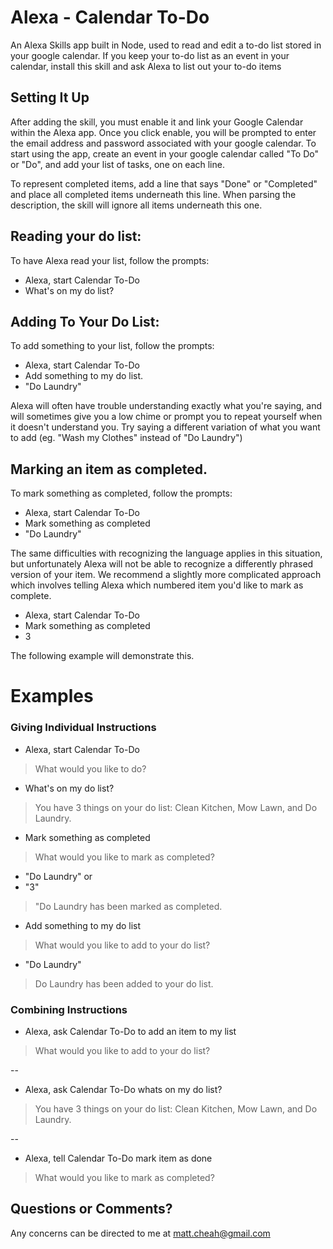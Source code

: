 # Alexa - Calendar To-Do
An Alexa Skills app built in Node, used to read and edit a to-do list stored in your google calendar. 
If you keep your to-do list as an event in your calendar, install this skill and ask Alexa to list out your to-do items

## Setting It Up

After adding the skill, you must enable it and link your Google Calendar within the Alexa app. Once you click enable, you will be prompted to enter the email address and password associated with your google calendar.
To start using the app, create an event in your google calendar called "To Do" or "Do", and add your list of tasks, one on each line. 

To represent completed items, add a line that says "Done" or "Completed" and place all completed items underneath this line. When parsing the description, the skill will ignore all items underneath this one. 

## Reading your do list: 

To have Alexa read your list, follow the prompts:

* Alexa, start Calendar To-Do
* What's on my do list?

## Adding To Your Do List:

To add something to your list, follow the prompts:

* Alexa, start Calendar To-Do
* Add something to my do list. 
* "Do Laundry"

Alexa will often have trouble understanding exactly what you're saying, and will sometimes give you a low chime or prompt you to repeat yourself when it doesn't understand you. 
Try saying a different variation of what you want to add (eg. "Wash my Clothes" instead of "Do Laundry")

## Marking an item as completed. 

To mark something as completed, follow the prompts:

* Alexa, start Calendar To-Do
* Mark something as completed
* "Do Laundry"

The same difficulties with recognizing the language applies in this situation, but unfortunately Alexa will not be able to recognize a differently phrased version of your item. 
We recommend a slightly more complicated approach which involves telling Alexa which numbered item you'd like to mark as complete. 

* Alexa, start Calendar To-Do
* Mark something as completed
* 3

The following example will demonstrate this.

# Examples

### Giving Individual Instructions

* Alexa, start Calendar To-Do

> What would you like to do?

* What's on my do list?

> You have 3 things on your do list: Clean Kitchen, Mow Lawn, and Do Laundry. 

* Mark something as completed

> What would you like to mark as completed?

* "Do Laundry"
or
* "3"

> "Do Laundry has been marked as completed.

* Add something to my do list

> What would you like to add to your do list?

* "Do Laundry"

> Do Laundry has been added to your do list.

### Combining Instructions

* Alexa, ask Calendar To-Do to add an item to my list

> What would you like to add to your do list?

--

* Alexa, ask Calendar To-Do whats on my do list?

> You have 3 things on your do list: Clean Kitchen, Mow Lawn, and Do Laundry. 

--

* Alexa, tell Calendar To-Do mark item as done

> What would you like to mark as completed?


## Questions or Comments?

Any concerns can be directed to me at matt.cheah@gmail.com